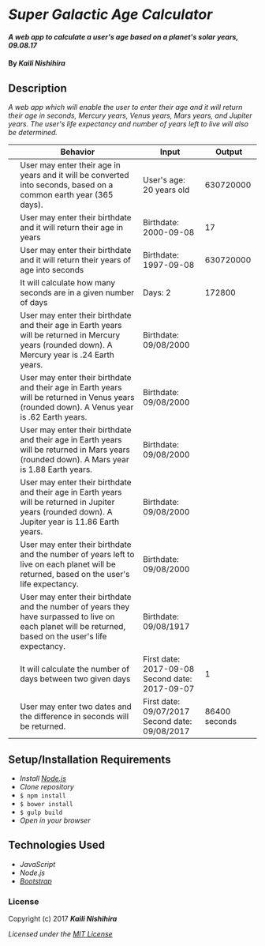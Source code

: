 # _Super Galactic Age Calculator_

#### _A web app to calculate a user's age based on a planet's solar years, 09.08.17_

#### By _**Kaili Nishihira**_

## Description

_A web app which will enable the user to enter their age and it will return their age in seconds, Mercury years, Venus years, Mars years, and Jupiter years. The user's life expectancy and number of years left to live will also be determined._

|| Behavior  | Input  | Output  |
|---|---|---|---|
|| User may enter their age in years and it will be converted into seconds, based on a common earth year (365 days).  | User's age: 20 years old | 630720000 |
|| User may enter their birthdate and it will return their age in years | Birthdate: 2000-09-08 | 17 |
|| User may enter their birthdate and it will return their years of age into seconds | Birthdate: 1997-09-08 | 630720000 |
|| It will calculate how many seconds are in a given number of days | Days: 2 | 172800 |
|| User may enter their birthdate and their age in Earth years will be returned in Mercury years (rounded down). A Mercury year is .24 Earth years. | Birthdate: 09/08/2000 | |
|| User may enter their birthdate and their age in Earth years will be returned in Venus years (rounded down). A Venus year is .62 Earth years. | Birthdate: 09/08/2000 | |
|| User may enter their birthdate and their age in Earth years will be returned in Mars years (rounded down). A Mars year is 1.88 Earth years. | Birthdate: 09/08/2000 | |
|| User may enter their birthdate and their age in Earth years will be returned in Jupiter years (rounded down). A Jupiter year is 11.86 Earth years. | Birthdate: 09/08/2000 | |
|| User may enter their birthdate and the number of years left to live on each planet will be returned, based on the user's life expectancy. | Birthdate: 09/08/2000 ||
|| User may enter their birthdate and the number of years they have surpassed to live on each planet will be returned, based on the user's life expectancy. | Birthdate: 09/08/1917 ||
|| It will calculate the number of days between two given days | First date: 2017-09-08 <br> Second date: 2017-09-07 | 1 |
|| User may enter two dates and the difference in seconds will be returned. | First date: 09/07/2017 <br> Second date: 09/08/2017 | 86400 seconds|


## Setup/Installation Requirements

* _Install [Node.js](https://nodejs.org/en/download/)_
* _Clone repository_
* `$ npm install`
* `$ bower install`
* `$ gulp build`
* _Open in your browser_

## Technologies Used
* _JavaScript_
* _Node.js_
* _[Bootstrap](http://getbootstrap.com/getting-started/)_


### License

Copyright (c) 2017 **_Kaili Nishihira_**

*Licensed under the [MIT License](https://opensource.org/licenses/MIT)*

